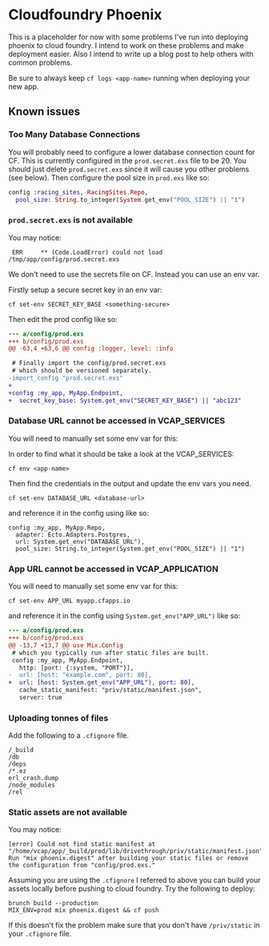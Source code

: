 # Cloudfoundry Phoenix
This is a placeholder for now with some problems I've run into deploying phoenix to cloud foundry. I intend to work on these problems and make deployment easier. Also I intend to write up a blog post to help others with common problems.

Be sure to always keep `cf logs <app-name>` running when deploying your new app.

## Known issues

### Too Many Database Connections
You will probably need to configure a lower database connection count for CF. This is currently configured in the `prod.secret.exs` file to be 20. You should just delete `prod.secret.exs` since it will cause you other problems (see below). Then configure the pool size in `prod.exs` like so: 

```elixir
config :racing_sites, RacingSites.Repo,
  pool_size: String.to_integer(System.get_env("POOL_SIZE") || "1")
```

### `prod.secret.exs` is not available

You may notice:
```
 ERR     ** (Code.LoadError) could not load /tmp/app/config/prod.secret.exs
```
We don't need to use the secrets file on CF. Instead you can use an env var.

Firstly setup a secure secret key in an env var:

```
cf set-env SECRET_KEY_BASE <something-secure>
```

Then edit the prod config like so:

```diff
--- a/config/prod.exs
+++ b/config/prod.exs
@@ -63,4 +63,6 @@ config :logger, level: :info

 # Finally import the config/prod.secret.exs
 # which should be versioned separately.
-import_config "prod.secret.exs"
+
+config :my_app, MyApp.Endpoint,
+  secret_key_base: System.get_env("SECRET_KEY_BASE") || "abc123"
```


### Database URL cannot be accessed in VCAP_SERVICES
You will need to manually set some env var for this:

In order to find what it should be take a look at the VCAP_SERVICES:

```
cf env <app-name>
```

Then find the credentials in the output and update the env vars you need.

```
cf set-env DATABASE_URL <database-url>
```

and reference it in the config using like so:

```
config :my_app, MyApp.Repo,
  adapter: Ecto.Adapters.Postgres,
  url: System.get_env("DATABASE_URL"),
  pool_size: String.to_integer(System.get_env("POOL_SIZE") || "1")
```

### App URL cannot be accessed in VCAP_APPLICATION
You will need to manually set some env var for this:

```
cf set-env APP_URL myapp.cfapps.io
```

and reference it in the config using `System.get_env("APP_URL")` like so:

```diff
--- a/config/prod.exs
+++ b/config/prod.exs
@@ -13,7 +13,7 @@ use Mix.Config
 # which you typically run after static files are built.
 config :my_app, MyApp.Endpoint,
   http: [port: {:system, "PORT"}],
-  url: [host: "example.com", port: 80],
+  url: [host: System.get_env("APP_URL"), port: 80],
   cache_static_manifest: "priv/static/manifest.json",
   server: true
```

### Uploading tonnes of files
Add the following to a `.cfignore` file.

```
/_build
/db
/deps
/*.ez
erl_crash.dump
/node_modules
/rel
```

### Static assets are not available

You may notice:

```
[error] Could not find static manifest at "/home/vcap/app/_build/prod/lib/drivethrough/priv/static/manifest.json". Run "mix phoenix.digest" after building your static files or remove the configuration from "config/prod.exs."
```

Assuming you are using the `.cfignore` I referred to above you can build your assets locally before pushing to cloud foundry. Try the following to deploy:

```
brunch build --production
MIX_ENV=prod mix phoenix.digest && cf push
```

If this doesn't fix the problem make sure that you don't have `/priv/static` in your `.cfignore` file.
